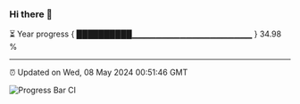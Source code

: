 ### Hi there 👋

⏳ Year progress { ██████████▁▁▁▁▁▁▁▁▁▁▁▁▁▁▁▁▁▁▁▁ } 34.98 %

---

⏰ Updated on Wed, 08 May 2024 00:51:46 GMT

![Progress Bar CI](https://github.com/liununu/liununu/workflows/Progress%20Bar%20CI/badge.svg)
